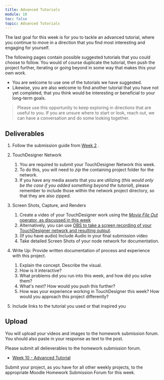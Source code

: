 ```yaml
---
title: Advanced Tutorials
module: 10
toc: false
topic: Advanced Tutorials
---
```


The last goal for this week is for you to tackle an advanced tutorial, where you continue to move in a direction that you find most interesting and engaging for yourself.

The following pages contain possible suggested tutorials that you could choose to follow. You would of course duplicate the tutorial, then push the project further, iterating or going beyond in some way that makes this your own work.

- You are welcome to use one of the tutorials we have suggested.
- Likewise, you are also welcome to find another tutorial that you have not yet completed, that you think would be interesting or beneficial to your long-term goals.

> Please use this opportunity to keep exploring in directions that are useful to you. If you are unsure where to start or look, reach out, we can have a conversation and do some looking together.

## Deliverables

1. Follow the submission guide from [Week 2](https://montana-media-arts.github.io/340-interactive-art/modules/week-2/homework/) .

1. TouchDesigner Network
	1. You are required to submit your TouchDesigner Network this week.
	2. To do this, you will need to _zip_ the containing project folder for the network.
	3. If you have any media assets that you are utilizing (_this would only be the case if you added something beyond the tutorial_), please remember to include those within the network project directory, so that they are also zipped.
2. Screen Shots, Capture, and Renders
	1. Create a video of your TouchDesigner work using the [_Movie File Out_ operator, as discussed in this week]({{site.baseurl}}/modules/week-3/recordVideoOut/) 
	2. Alternatively, you can use [OBS to take a screen recording of your TouchDesigner network and resulting output]({{site.baseurl}}/modules/week-2/captureYourDisplay/).
	3. (If you have audio) Include Audio in your final submission video
	4. Take detailed Screen Shots of your node network for documentation.
3. Write Up: Provide written documentation of process and experience with this project.
	1. Explain the concept.  Describe the visual.
	2. How is it interactive?
	3. What problems did you run into this week, and how did you solve them? 
	4. What's next? How would you push this further?
	5. How was your experience working in TouchDesigner this week?  How would you approach this project differently?
4. Include links to the tutorial you used or that inspired you

## Upload

You will upload your videos and images to the homework submission forum. You should also paste in your response as text to the post. 

Please submit all delieverables to the homework submission forum.

- [Week 10 - Advanced Tutorial](https://moodle.umt.edu/mod/hsuforum/view.php?id=2636657)

Submit your project, as you have for all other weekly projects, to the appropriate Moodle Homework Submission Forum for this week. 
